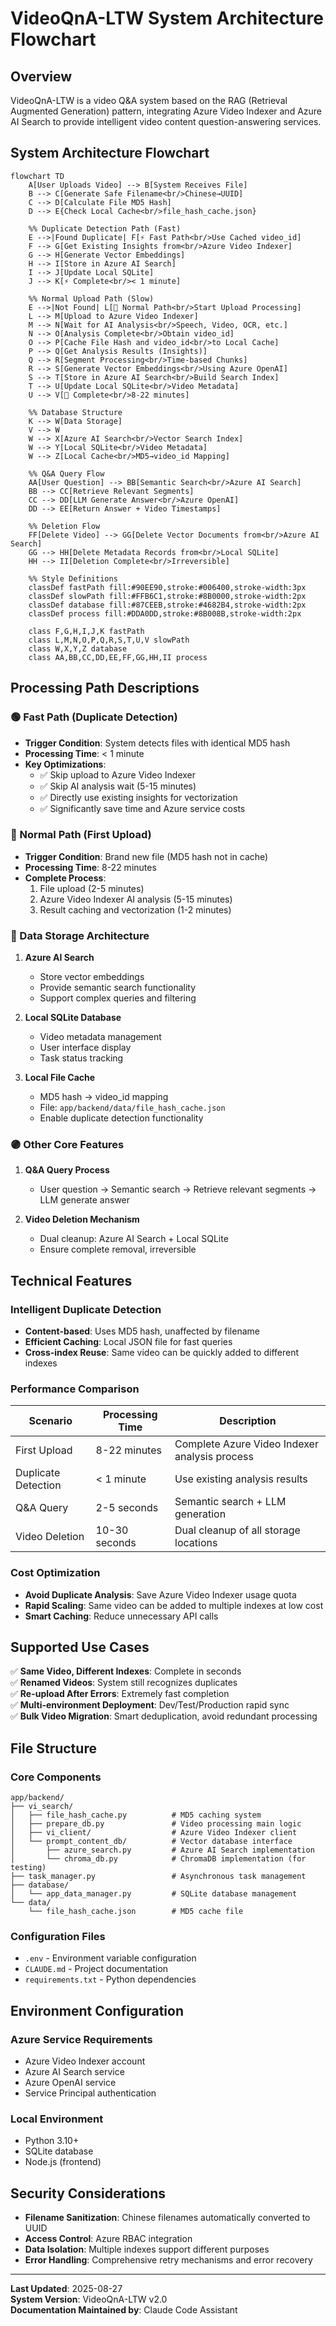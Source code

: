 # VideoQnA-LTW System Architecture Flowchart

## Overview

VideoQnA-LTW is a video Q&A system based on the RAG (Retrieval Augmented Generation) pattern, integrating Azure Video Indexer and Azure AI Search to provide intelligent video content question-answering services.

## System Architecture Flowchart

```mermaid
flowchart TD
    A[User Uploads Video] --> B[System Receives File]
    B --> C[Generate Safe Filename<br/>Chinese→UUID]
    C --> D[Calculate File MD5 Hash]
    D --> E{Check Local Cache<br/>file_hash_cache.json}
    
    %% Duplicate Detection Path (Fast)
    E -->|Found Duplicate| F[⚡ Fast Path<br/>Use Cached video_id]
    F --> G[Get Existing Insights from<br/>Azure Video Indexer]
    G --> H[Generate Vector Embeddings]
    H --> I[Store in Azure AI Search]
    I --> J[Update Local SQLite]
    J --> K[⚡ Complete<br/>< 1 minute]
    
    %% Normal Upload Path (Slow)
    E -->|Not Found| L[🐌 Normal Path<br/>Start Upload Processing]
    L --> M[Upload to Azure Video Indexer]
    M --> N[Wait for AI Analysis<br/>Speech, Video, OCR, etc.]
    N --> O[Analysis Complete<br/>Obtain video_id]
    O --> P[Cache File Hash and video_id<br/>to Local Cache]
    P --> Q[Get Analysis Results (Insights)]
    Q --> R[Segment Processing<br/>Time-based Chunks]
    R --> S[Generate Vector Embeddings<br/>Using Azure OpenAI]
    S --> T[Store in Azure AI Search<br/>Build Search Index]
    T --> U[Update Local SQLite<br/>Video Metadata]
    U --> V[🐌 Complete<br/>8-22 minutes]
    
    %% Database Structure
    K --> W[Data Storage]
    V --> W
    W --> X[Azure AI Search<br/>Vector Search Index]
    W --> Y[Local SQLite<br/>Video Metadata]
    W --> Z[Local Cache<br/>MD5→video_id Mapping]
    
    %% Q&A Query Flow
    AA[User Question] --> BB[Semantic Search<br/>Azure AI Search]
    BB --> CC[Retrieve Relevant Segments]
    CC --> DD[LLM Generate Answer<br/>Azure OpenAI]
    DD --> EE[Return Answer + Video Timestamps]
    
    %% Deletion Flow
    FF[Delete Video] --> GG[Delete Vector Documents from<br/>Azure AI Search]
    GG --> HH[Delete Metadata Records from<br/>Local SQLite]
    HH --> II[Deletion Complete<br/>Irreversible]
    
    %% Style Definitions
    classDef fastPath fill:#90EE90,stroke:#006400,stroke-width:3px
    classDef slowPath fill:#FFB6C1,stroke:#8B0000,stroke-width:2px
    classDef database fill:#87CEEB,stroke:#4682B4,stroke-width:2px
    classDef process fill:#DDA0DD,stroke:#8B008B,stroke-width:2px
    
    class F,G,H,I,J,K fastPath
    class L,M,N,O,P,Q,R,S,T,U,V slowPath
    class W,X,Y,Z database
    class AA,BB,CC,DD,EE,FF,GG,HH,II process
```

## Processing Path Descriptions

### 🟢 Fast Path (Duplicate Detection)
- **Trigger Condition**: System detects files with identical MD5 hash
- **Processing Time**: < 1 minute
- **Key Optimizations**:
  - ✅ Skip upload to Azure Video Indexer
  - ✅ Skip AI analysis wait (5-15 minutes)
  - ✅ Directly use existing insights for vectorization
  - ✅ Significantly save time and Azure service costs

### 🔴 Normal Path (First Upload)
- **Trigger Condition**: Brand new file (MD5 hash not in cache)
- **Processing Time**: 8-22 minutes
- **Complete Process**:
  1. File upload (2-5 minutes)
  2. Azure Video Indexer AI analysis (5-15 minutes)
  3. Result caching and vectorization (1-2 minutes)

### 🔵 Data Storage Architecture
1. **Azure AI Search**
   - Store vector embeddings
   - Provide semantic search functionality
   - Support complex queries and filtering

2. **Local SQLite Database**
   - Video metadata management
   - User interface display
   - Task status tracking

3. **Local File Cache**
   - MD5 hash → video_id mapping
   - File: `app/backend/data/file_hash_cache.json`
   - Enable duplicate detection functionality

### 🟣 Other Core Features
1. **Q&A Query Process**
   - User question → Semantic search → Retrieve relevant segments → LLM generate answer

2. **Video Deletion Mechanism**
   - Dual cleanup: Azure AI Search + Local SQLite
   - Ensure complete removal, irreversible

## Technical Features

### Intelligent Duplicate Detection
- **Content-based**: Uses MD5 hash, unaffected by filename
- **Efficient Caching**: Local JSON file for fast queries
- **Cross-index Reuse**: Same video can be quickly added to different indexes

### Performance Comparison
| Scenario | Processing Time | Description |
|----------|----------------|-------------|
| First Upload | 8-22 minutes | Complete Azure Video Indexer analysis process |
| Duplicate Detection | < 1 minute | Use existing analysis results |
| Q&A Query | 2-5 seconds | Semantic search + LLM generation |
| Video Deletion | 10-30 seconds | Dual cleanup of all storage locations |

### Cost Optimization
- **Avoid Duplicate Analysis**: Save Azure Video Indexer usage quota
- **Rapid Scaling**: Same video can be added to multiple indexes at low cost
- **Smart Caching**: Reduce unnecessary API calls

## Supported Use Cases

✅ **Same Video, Different Indexes**: Complete in seconds  
✅ **Renamed Videos**: System still recognizes duplicates  
✅ **Re-upload After Errors**: Extremely fast completion  
✅ **Multi-environment Deployment**: Dev/Test/Production rapid sync  
✅ **Bulk Video Migration**: Smart deduplication, avoid redundant processing  

## File Structure

### Core Components
```
app/backend/
├── vi_search/
│   ├── file_hash_cache.py          # MD5 caching system
│   ├── prepare_db.py               # Video processing main logic
│   ├── vi_client/                  # Azure Video Indexer client
│   └── prompt_content_db/          # Vector database interface
│       ├── azure_search.py         # Azure AI Search implementation
│       └── chroma_db.py            # ChromaDB implementation (for testing)
├── task_manager.py                 # Asynchronous task management
├── database/
│   └── app_data_manager.py         # SQLite database management
└── data/
    └── file_hash_cache.json        # MD5 cache file
```

### Configuration Files
- `.env` - Environment variable configuration
- `CLAUDE.md` - Project documentation
- `requirements.txt` - Python dependencies

## Environment Configuration

### Azure Service Requirements
- Azure Video Indexer account
- Azure AI Search service
- Azure OpenAI service
- Service Principal authentication

### Local Environment
- Python 3.10+
- SQLite database
- Node.js (frontend)

## Security Considerations

- **Filename Sanitization**: Chinese filenames automatically converted to UUID
- **Access Control**: Azure RBAC integration
- **Data Isolation**: Multiple indexes support different purposes
- **Error Handling**: Comprehensive retry mechanisms and error recovery

---

**Last Updated**: 2025-08-27  
**System Version**: VideoQnA-LTW v2.0  
**Documentation Maintained by**: Claude Code Assistant  
